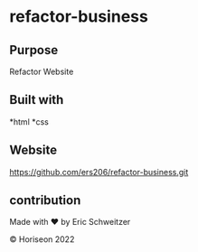 # refactor-business

## Purpose

Refactor Website

## Built with
*html
*css


## Website
https://github.com/ers206/refactor-business.git

## contribution
Made with ❤️ by Eric Schweitzer 

&copy; Horiseon 2022


